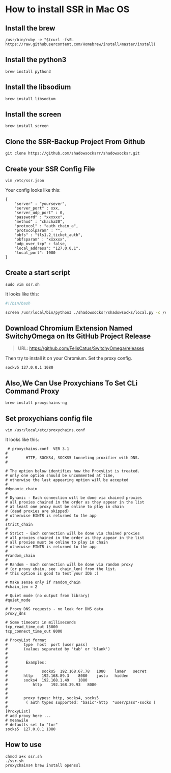 # How to install SSR in Mac OS


## Install the brew

```
/usr/bin/ruby -e "$(curl -fsSL https://raw.githubusercontent.com/Homebrew/install/master/install)
```

## Install the python3

```
brew install python3
```

## Install the libsodium

```
brew install libsodium
```

## Install the screen

```
brew install screen
```

## Clone the SSR-Backup Project From Github

```
git clone https://github.com/shadowsocksrr/shadowsocksr.git
```

## Create your SSR Config File
    vim /etc/ssr.json
Your config looks like this:
```
{
    "server" : "yoursever",
    "server_port" : xxx,
    "server_udp_port" : 0,
    "password" : "xxxxxx",
    "method" : "chacha20",
    "protocol" : "auth_chain_a",
    "protocolparam" : "",
    "obfs" : "tls1.2_ticket_auth",
    "obfsparam" : "xxxxxx",
    "udp_over_tcp" : false,
    "local_address": "127.0.0.1",
    "local_port": 1080
}
```
## Create a start script
    sudo vim ssr.sh
It looks like this:
```bash
#!/bin/bash

screen /usr/local/bin/python3 ./shadowsocksr/shadowsocks/local.py -c /etc/ssr.json >> ssr.log
```
## Download Chromium Extension Named SwitchyOmega on Its GitHub Project Release
> URL: https://github.com/FelisCatus/SwitchyOmega/releases

Then try to install it on your Chromium. Set the proxy config.

    sockv5 127.0.0.1 1080
    
## Also,We Can Use Proxychians To Set CLi Command Proxy

```
brew install proxychains-ng
```

## Set proxychians config file
```
vim /usr/local/etc/proxychains.conf
```

It looks like this:
```
 # proxychains.conf  VER 3.1
#
#        HTTP, SOCKS4, SOCKS5 tunneling proxifier with DNS.
#	

# The option below identifies how the ProxyList is treated.
# only one option should be uncommented at time,
# otherwise the last appearing option will be accepted
#
#dynamic_chain
#
# Dynamic - Each connection will be done via chained proxies
# all proxies chained in the order as they appear in the list
# at least one proxy must be online to play in chain
# (dead proxies are skipped)
# otherwise EINTR is returned to the app
#
strict_chain
#
# Strict - Each connection will be done via chained proxies
# all proxies chained in the order as they appear in the list
# all proxies must be online to play in chain
# otherwise EINTR is returned to the app
#
#random_chain
#
# Random - Each connection will be done via random proxy
# (or proxy chain, see  chain_len) from the list.
# this option is good to test your IDS :)

# Make sense only if random_chain
#chain_len = 2

# Quiet mode (no output from library)
#quiet_mode

# Proxy DNS requests - no leak for DNS data
proxy_dns 

# Some timeouts in milliseconds
tcp_read_time_out 15000
tcp_connect_time_out 8000

# ProxyList format
#       type  host  port [user pass]
#       (values separated by 'tab' or 'blank')
#
#
#        Examples:
#
#            	socks5	192.168.67.78	1080	lamer	secret
#		http	192.168.89.3	8080	justu	hidden
#	 	socks4	192.168.1.49	1080
#	        http	192.168.39.93	8080	
#		
#
#       proxy types: http, socks4, socks5
#        ( auth types supported: "basic"-http  "user/pass"-socks )
#
[ProxyList]
# add proxy here ...
# meanwile
# defaults set to "tor"
socks5 	127.0.0.1 1080
```

## How to use
    chmod a+x ssr.sh
    ./ssr.sh
    proxychains4 brew install openssl
